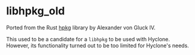 # libhpkg_old

Ported from the Rust [hpkg](https://gitlab.com/kallisti5/hpkg-rs) library by Alexander von Gluck IV.

This used to be a candidate for a `libhpkg` to be used with Hyclone. However, its functionality turned out to be too limited for Hyclone's needs.
